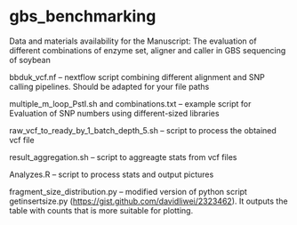 # gbs_benchmarking
Data and materials availability for the Manuscript: The evaluation of different combinations of enzyme set, aligner and caller in GBS sequencing of soybean

bbduk_vcf.nf – nextflow script combining different alignment and SNP calling pipelines. Should be adapted for your file paths

multiple_m_loop_PstI.sh and combinations.txt – example script for Evaluation of SNP numbers using different-sized libraries

raw_vcf_to_ready_by_1_batch_depth_5.sh – script to process the obtained vcf file

result_aggregation.sh – script to aggreagte stats from vcf files

Analyzes.R – script to process stats and output pictures

fragment_size_distribution.py – modified version of python script getinsertsize.py (https://gist.github.com/davidliwei/2323462). It outputs the table with counts that is more suitable for plotting.




